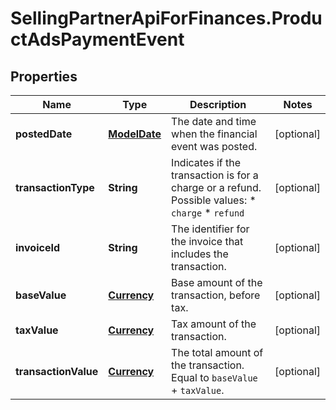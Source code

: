 # SellingPartnerApiForFinances.ProductAdsPaymentEvent

## Properties
Name | Type | Description | Notes
------------ | ------------- | ------------- | -------------
**postedDate** | [**ModelDate**](ModelDate.md) | The date and time when the financial event was posted. | [optional] 
**transactionType** | **String** | Indicates if the transaction is for a charge or a refund.  Possible values:  * `charge`  * `refund` | [optional] 
**invoiceId** | **String** | The identifier for the invoice that includes the transaction. | [optional] 
**baseValue** | [**Currency**](Currency.md) | Base amount of the transaction, before tax. | [optional] 
**taxValue** | [**Currency**](Currency.md) | Tax amount of the transaction. | [optional] 
**transactionValue** | [**Currency**](Currency.md) | The total amount of the transaction. Equal to `baseValue` + `taxValue`. | [optional] 


